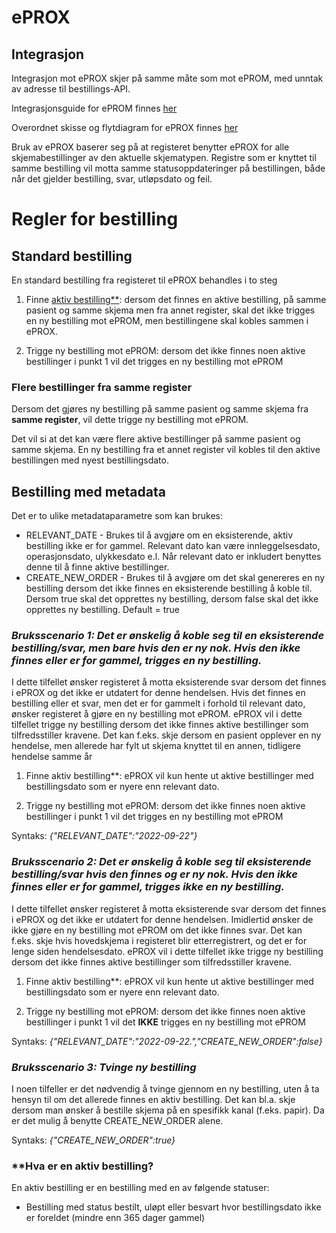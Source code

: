 # ePROX 

## Integrasjon

Integrasjon mot ePROX skjer på samme måte som mot ePROM, med unntak av adresse til bestillings-API. 

Integrasjonsguide for ePROM finnes [her](Integrasjonsguide)

Overordnet skisse og flytdiagram for ePROX finnes [her](Overordnet%20skisse%20eprox)

Bruk av ePROX baserer seg på at registeret benytter ePROX for alle skjemabestillinger av den aktuelle skjematypen. Registre som er knyttet til samme bestilling vil motta samme statusoppdateringer på bestillingen, både når det gjelder bestilling, svar, utløpsdato og feil.

# Regler for bestilling 

## Standard bestilling

En standard bestilling fra registeret til ePROX behandles i to steg

1) Finne [aktiv bestilling**](#hva-er-en-aktiv-bestilling): dersom det finnes en aktive bestilling, på samme pasient og samme skjema men fra annet register, skal det ikke trigges en ny bestilling mot ePROM, men bestillingene skal kobles sammen i ePROX. 

2) Trigge ny bestilling mot ePROM: dersom det ikke finnes noen aktive bestillinger i punkt 1 vil det trigges en ny bestilling mot ePROM

### Flere bestillinger fra samme register 

Dersom det gjøres ny bestilling på samme pasient og samme skjema fra __samme register__, vil dette trigge ny bestilling mot ePROM. 

Det vil si at det kan være flere aktive bestillinger på samme pasient og samme skjema. En ny bestilling fra et annet register vil kobles til den aktive bestillingen med nyest bestillingsdato.

## Bestilling med metadata

Det er to ulike metadataparametre som kan brukes: 

- RELEVANT_DATE - Brukes til å avgjøre om en eksisterende, aktiv bestilling ikke er for gammel. Relevant dato kan være innleggelsesdato, operasjonsdato, ulykkesdato e.l. Når relevant dato er inkludert benyttes denne til å finne aktive bestillinger.
- CREATE_NEW_ORDER - Brukes til å avgjøre om det skal genereres en ny bestilling dersom det ikke finnes en eksisterende bestilling å koble til. Dersom true skal det opprettes ny bestilling, dersom false skal det ikke opprettes ny bestilling. Default = true


### _Bruksscenario 1: Det er ønskelig å koble seg til en eksisterende bestilling/svar, men bare hvis den er ny nok. Hvis den ikke finnes eller er for gammel, trigges en ny bestilling._

I dette tilfellet ønsker registeret å motta eksisterende svar dersom det finnes i ePROX og det ikke er utdatert for denne hendelsen. Hvis det finnes en bestilling eller et svar, men det er for gammelt i forhold til relevant dato, ønsker registeret å gjøre en ny bestilling mot ePROM. ePROX vil i dette tilfellet trigge ny bestilling dersom det ikke finnes aktive bestillinger som tilfredsstiller kravene. Det kan f.eks. skje dersom en pasient opplever en ny hendelse, men allerede har fylt ut skjema knyttet til en annen, tidligere hendelse samme år

1) Finne aktiv bestilling**: ePROX vil kun hente ut aktive bestillinger med bestillingsdato som er nyere enn relevant dato.

2) Trigge ny bestilling mot ePROM: dersom det ikke finnes noen aktive bestillinger i punkt 1 vil det trigges en ny bestilling mot ePROM


Syntaks: _{"RELEVANT_DATE":"2022-09-22"}_

### _Bruksscenario 2: Det er ønskelig å koble seg til eksisterende bestilling/svar hvis den finnes og er ny nok. Hvis den ikke finnes eller er for gammel, trigges ikke en ny bestilling._

I dette tilfellet ønsker registeret å motta eksisterende svar dersom det finnes i ePROX og det ikke er utdatert for denne hendelsen. Imidlertid ønsker de ikke gjøre en ny bestilling mot ePROM om det ikke finnes svar. Det kan f.eks. skje hvis hovedskjema i registeret blir etterregistrert, og det er for lenge siden hendelsesdato. ePROX vil i dette tilfellet ikke trigge ny bestilling dersom det ikke finnes aktive bestillinger som tilfredsstiller kravene.


1) Finne aktiv bestilling**: ePROX vil kun hente ut aktive bestillinger med bestillingsdato som er nyere enn relevant dato. 

2) Trigge ny bestilling mot ePROM: dersom det ikke finnes noen aktive bestillinger i punkt 1 vil det __IKKE__ trigges en ny bestilling mot ePROM


Syntaks: _{"RELEVANT_DATE":"2022-09-22.","CREATE_NEW_ORDER":false}_


### _Bruksscenario 3: Tvinge ny bestilling_

I noen tilfeller er det nødvendig å tvinge gjennom en ny bestilling, uten å ta hensyn til om det allerede finnes en aktiv bestilling. Det kan bl.a. skje dersom man ønsker å bestille skjema på en spesifikk kanal (f.eks. papir). Da er det mulig å benytte CREATE_NEW_ORDER alene.

Syntaks: _{"CREATE_NEW_ORDER":true}_

### **Hva er en aktiv bestilling?

En aktiv bestilling er en bestilling med en av følgende statuser: 
- Bestilling med status bestilt, uløpt eller besvart hvor bestillingsdato ikke er foreldet (mindre enn 365 dager gammel)






